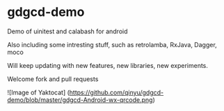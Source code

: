 gdgcd-demo
==========

Demo of uinitest and calabash for android

Also including some intresting stuff, such as retrolamba, RxJava, Dagger, moco

Will keep updating with new features, new libraries, new experiments.

Welcome fork and pull requests

![Image of Yaktocat]
(https://github.com/qinyu/gdgcd-demo/blob/master/gdgcd-Android-wx-qrcode.png)
